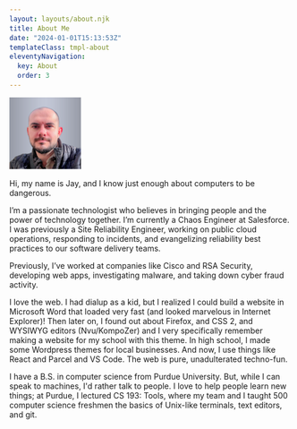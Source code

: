 ```yaml
---
layout: layouts/about.njk
title: About Me
date: "2024-01-01T15:13:53Z"
templateClass: tmpl-about
eleventyNavigation:
  key: About
  order: 3
---
```


<img src="./jay.png" class="mepic" width="128px"/>

Hi, my name is Jay, and I know just enough about computers to be dangerous.

I’m a passionate technologist who believes in bringing people and the power of technology together. I’m currently a Chaos Engineer at Salesforce. I was previously a Site Reliability Engineer, working on public cloud operations, responding to incidents, and evangelizing reliability best practices to our software delivery teams.

Previously, I’ve worked at companies like Cisco and RSA Security, developing web apps, investigating malware, and taking down cyber fraud activity.

I love the web. I had dialup as a kid, but I realized I could build a website in Microsoft Word that loaded very fast (and looked marvelous in Internet Explorer)! Then later on, I found out about Firefox, and CSS 2, and WYSIWYG editors (Nvu/KompoZer) and I very specifically remember making a website for my school with this theme. In high school, I made some Wordpress themes for local businesses. And now, I use things like React and Parcel and VS Code. The web is pure, unadulterated techno-fun.

I have a B.S. in computer science from Purdue University. But, while I can speak to machines, I'd rather talk to people. I love to help people learn new things; at Purdue, I lectured CS 193: Tools, where my team and I taught 500 computer science freshmen the basics of Unix-like terminals, text editors, and git.
